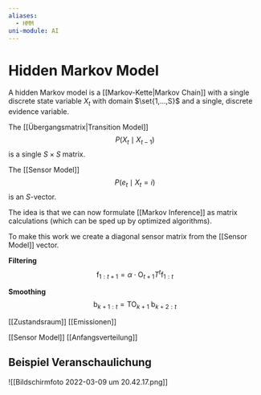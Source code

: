 ```yaml
---
aliases:
  - HMM
uni-module: AI
---
```

# Hidden Markov Model

A hidden Markov model is a [[Markov-Kette|Markov Chain]] with a single discrete state variable $X_t$ with domain $\set{1,...,S}$ and a single, discrete evidence variable. 

The [[Übergangsmatrix|Transition Model]] 
$$P(X_t\mid X_{t-1})$$
is a single $S\times S$  matrix.

The [[Sensor Model]] 
$$P(e_t\mid X_t=i)$$ is an $S$-vector.

The idea is that we can now formulate [[Markov Inference]] as matrix calculations (which can be sped up by optimized algorithms). 

To make this work we create a diagonal sensor matrix from the [[Sensor Model]] vector. 

**Filtering**
$$\mathrm{f}_{1: t+1}=\alpha \cdot \mathrm{O}_{t+1} T^t \mathrm{f}_{1: t}$$

**Smoothing**
$$\mathrm{b}_{k+1: t}=\mathrm{TO}_{k+1} \mathrm{~b}_{k+2: t}$$






[[Zustandsraum]]
[[Emissionen]]

[[Sensor Model]]
[[Anfangsverteilung]]

## Beispiel Veranschaulichung

![[Bildschirmfoto 2022-03-09 um 20.42.17.png]]
